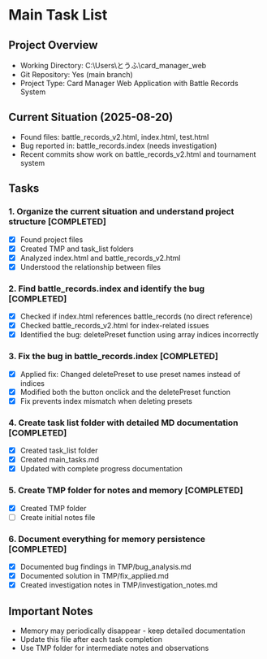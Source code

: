 # Main Task List

## Project Overview
- Working Directory: C:\Users\とうふ\card_manager_web
- Git Repository: Yes (main branch)
- Project Type: Card Manager Web Application with Battle Records System

## Current Situation (2025-08-20)
- Found files: battle_records_v2.html, index.html, test.html
- Bug reported in: battle_records.index (needs investigation)
- Recent commits show work on battle_records_v2.html and tournament system

## Tasks

### 1. Organize the current situation and understand project structure [COMPLETED]
- [x] Found project files
- [x] Created TMP and task_list folders
- [x] Analyzed index.html and battle_records_v2.html
- [x] Understood the relationship between files

### 2. Find battle_records.index and identify the bug [COMPLETED]
- [x] Checked if index.html references battle_records (no direct reference)
- [x] Checked battle_records_v2.html for index-related issues
- [x] Identified the bug: deletePreset function using array indices incorrectly

### 3. Fix the bug in battle_records.index [COMPLETED]
- [x] Applied fix: Changed deletePreset to use preset names instead of indices
- [x] Modified both the button onclick and the deletePreset function
- [x] Fix prevents index mismatch when deleting presets

### 4. Create task list folder with detailed MD documentation [COMPLETED]
- [x] Created task_list folder
- [x] Created main_tasks.md
- [x] Updated with complete progress documentation

### 5. Create TMP folder for notes and memory [COMPLETED]
- [x] Created TMP folder
- [ ] Create initial notes file

### 6. Document everything for memory persistence [COMPLETED]
- [x] Documented bug findings in TMP/bug_analysis.md
- [x] Documented solution in TMP/fix_applied.md
- [x] Created investigation notes in TMP/investigation_notes.md

## Important Notes
- Memory may periodically disappear - keep detailed documentation
- Update this file after each task completion
- Use TMP folder for intermediate notes and observations
